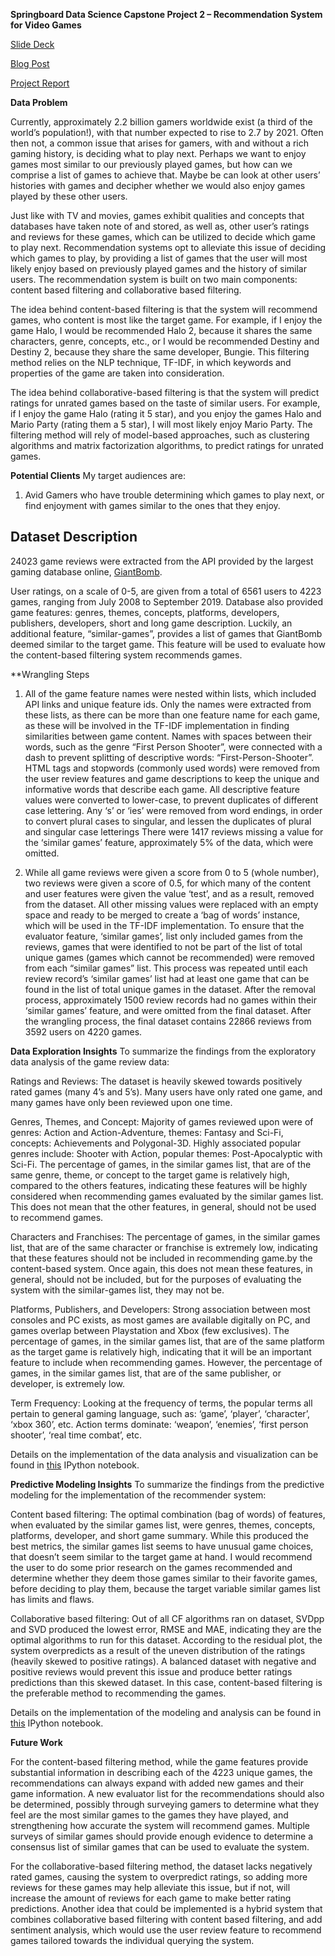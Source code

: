 **Springboard Data Science Capstone Project 2 – Recommendation System for Video Games**

[Slide Deck](https://github.com/dgokalga/Springboard-Data-Science/blob/master/Capstone-2/Capstone2_Slides.pdf)

[Blog Post](https://github.com/dgokalga/Springboard-Data-Science/blob/master/Capstone-2/Capstone2_blog.pdf)

[Project Report](https://github.com/dgokalga/Springboard-Data-Science/blob/master/Capstone-2/Capstone2_Final_Report.pdf)

**Data Problem**

Currently, approximately 2.2 billion gamers worldwide exist (a third of the world’s population!), with that number expected to rise to 2.7 by 2021. Often then not, a common issue that arises for gamers, with and without a rich gaming history, is deciding what to play next. Perhaps we want to enjoy games most similar to our previously played games, but how can we comprise a list of games to achieve that. Maybe be can look at other users’ histories with games and decipher whether we would also enjoy games played by these other users.  

Just like with TV and movies, games exhibit qualities and concepts that databases have taken note of and stored, as well as, other user’s ratings and reviews for these games, which can be utilized to decide which game to play next. Recommendation systems opt to alleviate this issue of deciding which games to play, by providing a list of games that the user will most likely enjoy based on previously played games and the history of similar users. The recommendation system is built on two main components: content based filtering and collaborative based filtering.  

The idea behind content-based filtering is that the system will recommend games, who content is most like the target game. For example, if I enjoy the game Halo, I would be recommended Halo 2, because it shares the same characters, genre, concepts, etc., or I would be recommended Destiny and Destiny 2, because they share the same developer, Bungie. This filtering method relies on the NLP technique, TF-IDF, in which keywords and properties of the game are taken into consideration. 

The idea behind collaborative-based filtering is that the system will predict ratings for unrated games based on the taste of similar users. For example, if I enjoy the game Halo (rating it 5 star), and you enjoy the games Halo and Mario Party (rating them a 5 star), I will most likely enjoy Mario Party. The filtering method will rely of model-based approaches, such as clustering algorithms and matrix factorization algorithms, to predict ratings for unrated games.  

**Potential Clients**
My target audiences are:
  1. Avid Gamers who have trouble determining which games to play next, or find enjoyment with games similar to the ones that they enjoy.

## **Dataset Description**

24023 game reviews were extracted from the API provided by the largest gaming database online, [GiantBomb](https://www.giantbomb.com/). 

User ratings, on a scale of 0-5, are given from a total of 6561 users to 4223 games, ranging from July 2008 to September 2019. Database also provided game features: genres, themes, concepts, platforms, developers, publishers, developers, short and long game description. Luckily, an additional feature, “similar-games”, provides a list of games that GiantBomb deemed similar to the target game. This feature will be used to evaluate how the content-based filtering system recommends games.  

**Wrangling Steps

1. All of the game feature names were nested within lists, which included API links and unique feature ids. Only the names were extracted from these lists, as there can be more than one feature name for each game, as these will be involved in the TF-IDF implementation in finding similarities between game content. Names with spaces between their words, such as the genre “First Person Shooter”, were connected with a dash to prevent splitting of descriptive words: “First-Person-Shooter”. HTML tags and stopwords (commonly used words) were removed from the user review features and game descriptions to keep the unique and informative words that describe each game. All descriptive feature values were converted to lower-case, to prevent duplicates of different case lettering. Any ‘s’ or ‘ies’ were removed from word endings, in order to convert plural cases to singular, and lessen the duplicates of plural and singular case letterings There were 1417 reviews missing a value for the ‘similar games’ feature, approximately 5% of the data, which were omitted. 

2. While all game reviews were given a score from 0 to 5 (whole number), two reviews were given a score of 0.5, for which many of the content and user features were given the value ‘test’, and as a result, removed from the dataset. All other missing values were replaced with an empty space and ready to be merged to create a ‘bag of words’ instance, which will be used in the TF-IDF implementation. To ensure that the evaluator feature, ‘similar games’, list only included games from the reviews, games that were identified to not be part of the list of total unique games (games which cannot be recommended) were removed from each “similar games” list. This process was repeated until each review record’s ‘similar games’ list had at least one game that can be found in the list of total unique games in the dataset. After the removal process, approximately 1500 review records had no games within their ‘similar games’ feature, and were omitted from the final dataset. After the wrangling process, the final dataset contains 22866 reviews from 3592 users on 4220 games.


**Data Exploration Insights**
To summarize the findings from the exploratory data analysis of the game review data:

Ratings and Reviews: The dataset is heavily skewed towards positively rated games (many 4’s and 5’s). Many users have only rated one game, and many games have only been reviewed upon one time.  

Genres, Themes, and Concept: Majority of games reviewed upon were of genres: Action and Action-Adventure, themes: Fantasy and Sci-Fi, concepts: Achievements and Polygonal-3D. Highly associated popular genres include: Shooter with Action,  popular themes: Post-Apocalyptic with Sci-Fi. The percentage of games, in the similar games list, that are of the same genre, theme, or concept to the target game is relatively high, compared to the others features, indicating these features will be highly considered when recommending games evaluated by the similar games list. This does not mean that the other features, in general, should not be used to recommend games.  

Characters and Franchises: The percentage of games, in the similar games list, that are of the same character or franchise is extremely low, indicating that these features should not be included in recommending game.by the content-based system. Once again, this does not mean these features, in general, should not be included, but for the purposes of evaluating the system with the similar-games list, they may not be. 

Platforms, Publishers, and Developers: Strong association between most consoles and PC exists, as most games are available digitally on PC, and games overlap between Playstation and Xbox (few exclusives). The percentage of games, in the similar games list, that are of the same platform as the target game is relatively high, indicating that it will be an important feature to include when recommending games. However, the percentage of games, in the similar games list, that are of the same publisher, or developer, is extremely low. 

Term Frequency: Looking at the frequency of terms, the popular terms all pertain to general gaming language, such as: ‘game’, ‘player’, ‘character’, ‘xbox 360’, etc. Action terms dominate: ‘weapon’, ‘enemies’, ‘first person shooter’, ‘real time combat’, etc. 

Details on the implementation of the data analysis and visualization can be found in [this](https://github.com/dgokalga/Springboard-Data-Science/blob/master/Capstone-2/Capstone2_EDA.ipynb) IPython notebook.

**Predictive Modeling Insights**
To summarize the findings from the predictive modeling for the implementation of the recommender system:

Content based filtering: The optimal combination (bag of words) of features, when evaluated by the similar games list, were genres, themes, concepts, platforms, developer, and short game summary. While this produced the best metrics, the similar games list seems to have unusual game choices, that doesn’t seem similar to the target game at hand. I would recommend the user to do some prior research on the games recommended and determine whether they deem those games similar to their favorite games, before deciding to play them, because the target variable similar games list has limits and flaws. 

Collaborative based filtering: Out of all CF algorithms ran on dataset, SVDpp and SVD produced the lowest error, RMSE and MAE, indicating they are the optimal algorithms to run for this dataset. According to the residual plot, the system overpredicts as a result of the uneven distribution of the ratings (heavily skewed to positive ratings). A balanced dataset with negative and positive reviews would prevent this issue and produce better ratings predictions than this skewed dataset. In this case, content-based filtering is the preferable method to recommending the games.

Details on the implementation of the modeling and analysis can be found in [this](https://github.com/dgokalga/Springboard-Data-Science/blob/master/Capstone-2/Capstone2_Modeling.ipynb) IPython notebook.

**Future Work**

For the content-based filtering method, while the game features provide substantial information in describing each of the 4223 unique games, the recommendations can always expand with added new games and their game information. A new evaluator list for the recommendations should also be determined, possibly through surveying gamers to determine what they feel are the most similar games to the games they have played, and strengthening how accurate the system will recommend games. Multiple surveys of similar games should provide enough evidence to determine a consensus list of similar games that can be used to evaluate the system. 

For the collaborative-based filtering method, the dataset lacks negatively rated games, causing the system to overpredict ratings, so adding more reviews for these games may help alleviate this issue, but if not, will increase the amount of reviews for each game to make better rating predictions. Another idea that could be implemented is a hybrid system that combines collaborative based filtering with content based filtering, and add sentiment analysis, which would use the user review feature to recommend games tailored towards the individual querying the system. 
